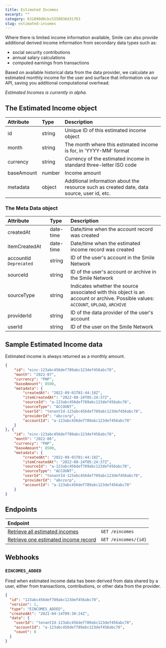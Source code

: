```yaml
---
title: Estimated Incomes
excerpt: ""  
category: 631090d0cbc5350036d31763
slug: estimated-incomes
---
```


Where there is limited income information available, Smile can also provide additional derived income information from secondary data types such as:

- social security contributions
- annual salary calculations
- computed earnings from transactions

Based on available historical data from the data provider, we calculate an estimated monthly income for the user and surface that information via our API, saving you additional computational overhead.

_Estimated Incomes is currently in alpha._

## The Estimated Income object

| Attribute  | Type   | Description                                                                                |
| :--------- | :----- | :----------------------------------------------------------------------------------------- |
| id         | string | Unique ID of this estimated income object                                                  |
| month      | string | The month where this estimated income is for, in 'YYYY-MM' format                          |
| currency   | string | Currency of the estimated income in standard three-letter ISO code                         |
| baseAmount | number | Income amount                                                                              |
| metadata   | object | Additional information about the resource such as created date, data source, user id, etc. |

### The Meta Data object

| Attribute  | Type   | Description |
| :--------- | :----- | :------- |
| createdAt | date-time | Date/time when the account record was created |
| itemCreatedAt | date-time | Date/time when the estimated income record was created |
| accountId `Deprecated` | string | ID of the user's account in the Smile Network |
| sourceId | string | ID of the user's account or archive in the Smile Network |
| sourceType | string | Indicates whether the source associated with this object is an account or archive. Possible values: `ACCOUNT`, `UPLOAD`, `ARCHIVE` |
| providerId | string | ID of the data provider of the user's account |
| userId | string | ID of the user on the Smile Network |

## Sample Estimated Income data

Estimated income is always returned as a monthly amount.

```json
{  
    "id": "einc-123abc456def789abc123def456abc78",  
    "month": "2022-07",  
    "currency": "PHP",  
    "baseAmount": 8500,  
    "metadata": {  
        "createdAt": "2022-09-01T01:44:18Z",
        "itemCreatedAt": "2022-08-24T05:24:37Z",
        "sourceId": "a-123abc456def789abc123def456abc78",  
        "sourceType": "ACCOUNT",  
        "userId": "tenantId-123abc456def789abc123def456abc78",  
        "providerId": "abccorp",  
        "accountId": "a-123abc456def789abc123def456abc78"  
    }  
}, {  
    "id": "einc-123abc456def789abc123def456abc78",  
    "month": "2022-06",  
    "currency": "PHP",  
    "baseAmount": 8500,  
    "metadata": {  
        "createdAt": "2022-09-01T01:44:18Z",  
        "itemCreatedAt": "2022-08-24T05:24:37Z",
        "sourceId": "a-123abc456def789abc123def456abc78",  
        "sourceType": "ACCOUNT",  
        "userId": "tenantId-123abc456def789abc123def456abc78",  
        "providerId": "abccorp",  
        "accountId": "a-123abc456def789abc123def456abc78"  
    }  
}
```



## Endpoints

| Endpoint                                                        |                      |
| :-------------------------------------------------------------- | :------------------- |
| [Retrieve all estimated incomes](/reference/list-eincomes)      | `GET /eincomes`      |
| [Retrieve one estimated income record](/reference/get-eincomes) | `GET /eincomes/{id}` |

## Webhooks

### `EINCOMES_ADDED`

Fired when estimated income data has been derived from data shared by a user, either from transactions, contributions, or other data from the provider.

```json
{
  "id": "123abc456def789abc123def456abc78",
  "version": 1,
  "type": "EINCOMES_ADDED",
  "createdAt": "2021-04-14T09:30:24Z",
  "data": {
    "userId": "tenantId-123abc456def789abc123def456abc78",
    "accountId": "a-123abc456def789abc123def456abc78",
    "count": 0
  }
}
```